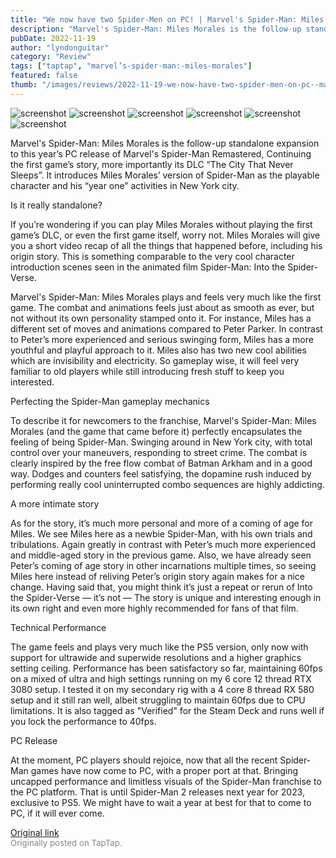 ```yaml
---
title: "We now have two Spider-Men on PC! | Marvel's Spider-Man: Miles Morales - First Impressions"
description: "Marvel's Spider-Man: Miles Morales is the follow-up standalone expansion to this year’s PC release of Marvel's Spider-Man Remastered, Continuing the first game’s story, more importantly its DLC “The City That Never Sleeps”. It introduces Miles Morales’ version of Spider-Man as the playable character and his “year one” activities in New York city."
pubDate: 2022-11-19
author: "lyndonguitar"
category: "Review"
tags: ["taptap", "marvel’s-spider-man:-miles-morales"]
featured: false
thumb: "/images/reviews/2022-11-19-we-now-have-two-spider-men-on-pc--marvels-spider-man-miles-morales---first-impressions-0.avif"
---
```


<div class="gallery">
  <img src="/images/reviews/2022-11-19-we-now-have-two-spider-men-on-pc--marvels-spider-man-miles-morales---first-impressions-0.avif" alt="screenshot" />
  <img src="/images/reviews/2022-11-19-we-now-have-two-spider-men-on-pc--marvels-spider-man-miles-morales---first-impressions-1.avif" alt="screenshot" />
  <img src="/images/reviews/2022-11-19-we-now-have-two-spider-men-on-pc--marvels-spider-man-miles-morales---first-impressions-2.avif" alt="screenshot" />
  <img src="/images/reviews/2022-11-19-we-now-have-two-spider-men-on-pc--marvels-spider-man-miles-morales---first-impressions-3.avif" alt="screenshot" />
  <img src="/images/reviews/2022-11-19-we-now-have-two-spider-men-on-pc--marvels-spider-man-miles-morales---first-impressions-4.avif" alt="screenshot" />
  <img src="/images/reviews/2022-11-19-we-now-have-two-spider-men-on-pc--marvels-spider-man-miles-morales---first-impressions-5.avif" alt="screenshot" />
</div>

Marvel's Spider-Man: Miles Morales is the follow-up standalone expansion to this year’s PC release of Marvel's Spider-Man Remastered, Continuing the first game’s story, more importantly its DLC “The City That Never Sleeps”. It introduces Miles Morales’ version of Spider-Man as the playable character and his “year one” activities in New York city.

Is it really standalone?

If you’re wondering if you can play Miles Morales without playing the first game’s DLC, or even the first game itself, worry not. Miles Morales will give you a short video recap of all the things that happened before, including his origin story. This is something comparable to the very cool character introduction scenes seen in the animated film Spider-Man: Into the Spider-Verse.

Marvel's Spider-Man: Miles Morales plays and feels very much like the first game. The combat and animations feels just about as smooth as ever, but not without its own personality stamped onto it. For instance, Miles has a different set of moves and animations compared to Peter Parker. In contrast to Peter’s more experienced and serious swinging form, Miles has a more youthful and playful approach to it. Miles also has two new cool abilities which are invisibility and electricity. So gameplay wise, it will feel very familiar to old players while still introducing fresh stuff to keep you interested.

Perfecting the Spider-Man gameplay mechanics

To describe it for newcomers to the franchise, Marvel's Spider-Man: Miles Morales (and the game that came before it) perfectly encapsulates the feeling of being Spider-Man. Swinging around in New York city, with total control over your maneuvers, responding to street crime. The combat is clearly inspired by the free flow combat of Batman Arkham and in a good way. Dodges and counters feel satisfying, the dopamine rush induced by performing really cool uninterrupted combo sequences are highly addicting.

A more intimate story

As for the story, it’s much more personal and more of a coming of age for Miles. We see Miles here as a newbie Spider-Man, with his own trials and tribulations. Again greatly in contrast with Peter’s much more experienced and middle-aged story in the previous game. Also, we have already seen Peter’s coming of age story in other incarnations multiple times, so seeing Miles here instead of reliving Peter’s origin story again makes for a nice change. Having said that, you might think it’s just a repeat or rerun of Into the Spider-Verse — it’s not — The story is unique and interesting enough in its own right and even more highly recommended for fans of that film.

Technical Performance

The game feels and plays very much like the PS5 version, only now with support for ultrawide and superwide resolutions and a higher graphics setting ceiling. Performance has been satisfactory so far, maintaining 60fps on a mixed of ultra and high settings running on my 6 core 12 thread RTX 3080 setup. I tested it on my secondary rig with a 4 core 8 thread RX 580 setup and it still ran well, albeit struggling to maintain 60fps due to CPU limitations. It is also tagged as "Verified" for the Steam Deck and runs well if you lock the performance to 40fps.

PC Release

At the moment, PC players should rejoice, now that all the recent Spider-Man games have now come to PC, with a proper port at that. Bringing uncapped performance and limitless visuals of the Spider-Man franchise to the PC platform. That is until Spider-Man 2 releases next year for 2023, exclusive to PS5. We might have to wait a year at best for that to come to PC, if it will ever come.

[Original link](https://www.taptap.io/post/3187226)<br><span style="font-size: 0.95em; color: #888;">Originally posted on TapTap.</span>
